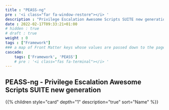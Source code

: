 ```yaml
---
title : "PEASS-ng"
pre : '<i class="far fa-window-restore"></i> '
description : "Privilege Escalation Awesome Scripts SUITE new generation."
date : 2022-02-17T09:33:21+01:00
# hidden : true
# draft : true
weight : 0
tags : ["Framework"]
### a map of Front Matter keys whose values are passed down to the page's descendants unless overwritten by self or a closer ancestor's cascade. 
cascade:
    tags: ['Framework', 'PEASS']
    # pre : '<i class="fas fa-terminal"></i> '
---
```


## PEASS-ng - Privilege Escalation Awesome Scripts SUITE new generation

{{% children style="card" depth="1" description="true" sort="Name"  %}}
